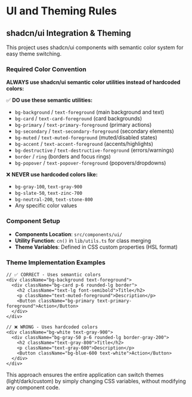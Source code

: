 # UI and Theming Rules

## shadcn/ui Integration & Theming

This project uses shadcn/ui components with semantic color system for easy theme switching.

### Required Color Convention

**ALWAYS use shadcn/ui semantic color utilities instead of hardcoded colors:**

✅ **DO use these semantic utilities:**
- `bg-background` / `text-foreground` (main background and text)
- `bg-card` / `text-card-foreground` (card backgrounds)
- `bg-primary` / `text-primary-foreground` (primary actions)
- `bg-secondary` / `text-secondary-foreground` (secondary elements)
- `bg-muted` / `text-muted-foreground` (muted/disabled states)
- `bg-accent` / `text-accent-foreground` (accents/highlights)
- `bg-destructive` / `text-destructive-foreground` (errors/warnings)
- `border` / `ring` (borders and focus rings)
- `bg-popover` / `text-popover-foreground` (popovers/dropdowns)

❌ **NEVER use hardcoded colors like:**
- `bg-gray-100`, `text-gray-900`
- `bg-slate-50`, `text-zinc-700`
- `bg-neutral-200`, `text-stone-800`
- Any specific color values

### Component Setup
- **Components Location**: `src/components/ui/`
- **Utility Function**: `cn()` in `lib/utils.ts` for class merging
- **Theme Variables**: Defined in CSS custom properties (HSL format)

### Theme Implementation Examples

```tsx
// ✅ CORRECT - Uses semantic colors
<div className="bg-background text-foreground">
  <div className="bg-card p-6 rounded-lg border">
    <h2 className="text-lg font-semibold">Title</h2>
    <p className="text-muted-foreground">Description</p>
    <Button className="bg-primary text-primary-foreground">Action</Button>
  </div>
</div>

// ❌ WRONG - Uses hardcoded colors
<div className="bg-white text-gray-900">
  <div className="bg-gray-50 p-6 rounded-lg border-gray-200">
    <h2 className="text-gray-800">Title</h2>
    <p className="text-gray-600">Description</p>
    <Button className="bg-blue-600 text-white">Action</Button>
  </div>
</div>
```

This approach ensures the entire application can switch themes (light/dark/custom) by simply changing CSS variables, without modifying any component code. 